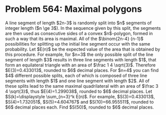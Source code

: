 # Problem 564: Maximal polygons
A line segment of length \$2n-3\$ is randomly split into \$n\$ segments
of integer length (\$n \\ge 3\$). In the sequence given by this split,
the segments are then used as consecutive sides of a convex
\$n\$-polygon, formed in such a way that its area is maximal. All of the
\$\\binom{2n-4} {n-1}\$ possibilities for splitting up the initial line
segment occur with the same probability. Let \$E(n)\$ be the expected
value of the area that is obtained by this procedure. For example, for
\$n=3\$ the only possible split of the line segment of length \$3\$
results in three line segments with length \$1\$, that form an
equilateral triangle with an area of \$\\frac 1 4 \\sqrt{3}\$. Therefore
\$E(3)=0.433013\$, rounded to \$6\$ decimal places. For \$n=4\$ you can
find \$4\$ different possible splits, each of which is composed of three
line segments with length \$1\$ and one line segment with length \$2\$.
All of these splits lead to the same maximal quadrilateral with an area
of \$\\frac 3 4 \\sqrt{3}\$, thus \$E(4)=1.299038\$, rounded to \$6\$
decimal places. Let \$S(k)=\\displaystyle \\sum\_{n=3}\^k E(n)\$. For
example, \$S(3)=0.433013\$, \$S(4)=1.732051\$, \$S(5)=4.604767\$ and
\$S(10)=66.955511\$, rounded to \$6\$ decimal places each. Find
\$S(50)\$, rounded to \$6\$ decimal places.
